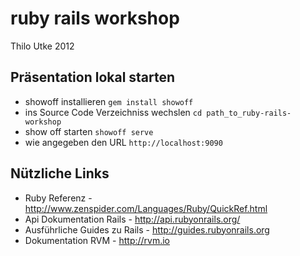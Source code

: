 # ruby rails workshop

Thilo Utke 2012

## Präsentation lokal starten

  * showoff installieren `gem install showoff`
  * ins Source Code Verzeichniss wechslen `cd path_to_ruby-rails-workshop`
  * show off starten `showoff serve`
  * wie angegeben den URL `http://localhost:9090`

## Nützliche Links
  
  * Ruby Referenz - http://www.zenspider.com/Languages/Ruby/QuickRef.html
  * Api Dokumentation Rails - http://api.rubyonrails.org/
  * Ausführliche Guides zu Rails - http://guides.rubyonrails.org
  * Dokumentation RVM - http://rvm.io
  
  